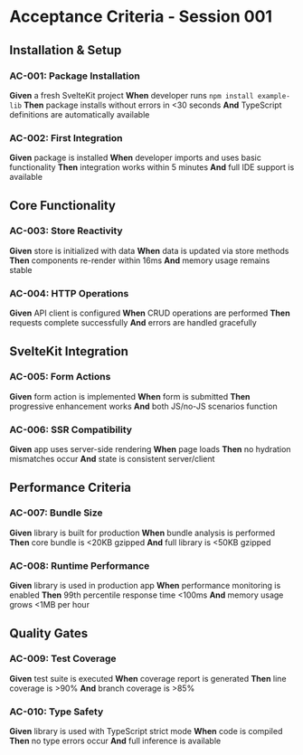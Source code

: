 # Acceptance Criteria - Session 001

## Installation & Setup

### AC-001: Package Installation
**Given** a fresh SvelteKit project
**When** developer runs `npm install example-lib`
**Then** package installs without errors in <30 seconds
**And** TypeScript definitions are automatically available

### AC-002: First Integration
**Given** package is installed
**When** developer imports and uses basic functionality
**Then** integration works within 5 minutes
**And** full IDE support is available

## Core Functionality

### AC-003: Store Reactivity
**Given** store is initialized with data
**When** data is updated via store methods
**Then** components re-render within 16ms
**And** memory usage remains stable

### AC-004: HTTP Operations
**Given** API client is configured
**When** CRUD operations are performed
**Then** requests complete successfully
**And** errors are handled gracefully

## SvelteKit Integration

### AC-005: Form Actions
**Given** form action is implemented
**When** form is submitted
**Then** progressive enhancement works
**And** both JS/no-JS scenarios function

### AC-006: SSR Compatibility
**Given** app uses server-side rendering
**When** page loads
**Then** no hydration mismatches occur
**And** state is consistent server/client

## Performance Criteria

### AC-007: Bundle Size
**Given** library is built for production
**When** bundle analysis is performed
**Then** core bundle is <20KB gzipped
**And** full library is <50KB gzipped

### AC-008: Runtime Performance
**Given** library is used in production app
**When** performance monitoring is enabled
**Then** 99th percentile response time <100ms
**And** memory usage grows <1MB per hour

## Quality Gates

### AC-009: Test Coverage
**Given** test suite is executed
**When** coverage report is generated
**Then** line coverage is >90%
**And** branch coverage is >85%

### AC-010: Type Safety
**Given** library is used with TypeScript strict mode
**When** code is compiled
**Then** no type errors occur
**And** full inference is available 